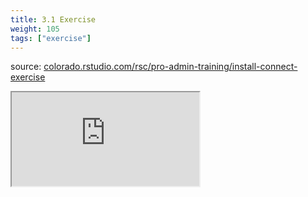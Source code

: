 ```yaml
---
title: 3.1 Exercise
weight: 105
tags: ["exercise"]
---
```


source: <a href="https://colorado.rstudio.com/rsc/pro-admin-training/install-connect-exercise" target="_blank">colorado.rstudio.com/rsc/pro-admin-training/install-connect-exercise</a>

<script src="/js/iframeResizer.min.js" type="text/javascript"></script>

<div class="responsive-container-learnr">

  <div class="animated-r-wrapper">
    <div class="animated-r-vertical">
      <div class="animated-r-circle"></div>
    </div>
    <div class="animated-r-diagonal"></div>
  </div>

  <iframe id="learnr_iframe"
    src="https://colorado.rstudio.com/rsc/pro-admin-training/install-connect-exercise" 
    gesture="media"  allowfullscreen
    scrolling="yes">
  </iframe>
</div>

<script>
  iFrameResize({ checkOrigin: 'https://colorado.rstudio.com/rsc/' , log: false }, '#learnr_iframe')
</script>


